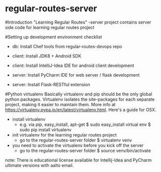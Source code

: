 regular-routes-server
=====================

#Introduction
"Learning Regular Routes" -server project contains server side code for learning regular routes project


#Setting up development environment checklist

- db: Install Chef tools from regular-routes-devops repo

- client: Install JDK8 + Android SDK 
- client: Install IntelliJ-Idea IDE for android client development 

- server: Install PyCharm IDE for web server / flask development 
- server: Install Flask-RESTful extension 


#Python virtualenv
Basically virtualenv and pip should be the only global python packages. Virtualenv isolates the site-packages for each separate project, making it 
easier to maintain them. More info at https://virtualenv.pypa.io/en/latest/virtualenv.html. Here's a guide for OSX.
  - install virtualenv
    - e.g. via pip, easy_install, apt-get
    $ sudo easy_install virtual env
    $ sudo pip install virtualenv
  - init virtualenv for the learning regular routes project
    - go to the regular-routes-server folder
    $ virtualenv venv
  - you need to activate the virtualenv before you kick off the server
    - go to the regular-routes-server folder
    $ source venv/bin/activate

note: There is educational license available for Intellij-Idea and PyCharm ultimate versions with aalto email.
